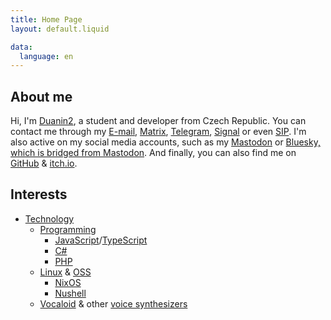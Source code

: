 ```yaml
---
title: Home Page
layout: default.liquid

data:
  language: en
---
```

## About me

<div class="vcard h-card p-note">
	Hi, I'm <a class="nickname p-nickname url u-url u-uid" href="{{ site.base_url }}">Duanin2</a>, a student and developer from <span class="country-name p-country-name">Czech Republic</span>.
	You can contact me through my <a rel="me email u-email" href="mailto:duanin2@duanin2.top">E-mail</a>, <a rel="me" href="https://matrix.to/#/@duanin2:duanin2.top">Matrix</a>, <a rel="me" href="https://t.me/Duanin2">Telegram</a>, <a rel="me" href="https://signal.me/#eu/jgp780MEv-HCrruPL1c219nKk9F8MLPLyZJAUwwDFDv5FWxxCadNjIe3PMLr_oL2">Signal</a> or even <a rel="me" href="sip:duanin2@sip.linphone.org">SIP</a>.
	I'm also active on my social media accounts, such as my <a rel="me" href="https://mastodon.arch-linux.cz/@duanin2">Mastodon</a> or <a rel="me" href="https://bsky.app/profile/duanin2.top">Bluesky, which is bridged from Mastodon</a>. And finally, you can also find me on <a rel="me" href="https://github.com/duanin2">GitHub</a> & <a rel="me" href="https://duanin2.itch.io">itch.io</a>.
</div>

## Interests

- [Technology](https://en.wikipedia.org/wiki/Technology)
	- [Programming](https://en.wikipedia.org/wiki/Programming_language)
		- [JavaScript](https://en.wikipedia.org/wiki/JavaScript)/[TypeScript](https://en.wikipedia.org/wiki/TypeScript)
		- [C#](https://en.wikipedia.org/wiki/C_Sharp_(programming_language))
		- [PHP](https://en.wikipedia.org/wiki/PHP)
	- [Linux](https://en.wikipedia.org/wiki/Linux) & [OSS](https://en.wikipedia.org/wiki/Open_source)
		- [NixOS](https://en.wikipedia.org/wiki/NixOS)
		- [Nushell](https://nushell.sh)
	- [Vocaloid](https://en.wikipedia.org/wiki/Vocaloid) & other [voice synthesizers](https://en.wikipedia.org/wiki/Speech_synthesis)